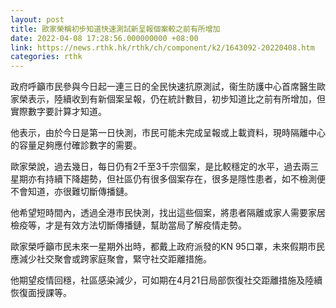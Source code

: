 ```yaml
---
layout: post
title: 歐家榮稱初步知道快速測試新呈報個案較之前有所增加
date: 2022-04-08 17:28:56.000000000 +08:00
link: https://news.rthk.hk/rthk/ch/component/k2/1643092-20220408.htm
categories: rthk
---
```


政府呼籲市民參與今日起一連三日的全民快速抗原測試，衞生防護中心首席醫生歐家榮表示，陸續收到有新個案呈報，仍在統計數目，初步知道比之前有所增加，但實際數字要計算才知道。

他表示，由於今日是第一日快測，市民可能未完成呈報或上載資料，現時隔離中心的容量足夠應付確診數字的需要。

歐家榮說，過去幾日，每日仍有2千至3千宗個案，是比較穩定的水平，過去兩三星期亦有持續下降趨勢，但社區仍有很多個案存在，很多是隱性患者，如不檢測便不會知道，亦很難切斷傳播鏈。

他希望短時間內，透過全港市民快測，找出這些個案，將患者隔離或家人需要家居檢疫等，才是有效方法切斷傳播鏈，幫助當局了解疫情走勢。

歐家榮呼籲市民未來一星期外出時，都戴上政府派發的KN 95口罩，未來假期市民應減少社交聚會或跨家庭聚會，緊守社交距離措施。

他期望疫情回穩，社區感染減少，可如期在4月21日局部恢復社交距離措施及陸續恢復面授課等。
